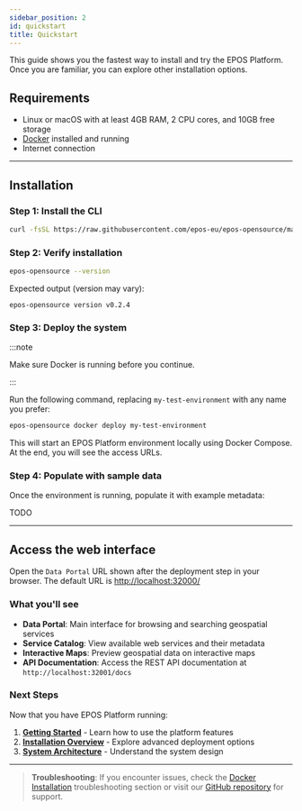 ```yaml
---
sidebar_position: 2
id: quickstart
title: Quickstart
---
```


This guide shows you the fastest way to install and try the EPOS Platform. Once you are familiar, you can explore other installation options.

## Requirements

- Linux or macOS with at least 4GB RAM, 2 CPU cores, and 10GB free storage
- [Docker](https://docs.docker.com/get-started/get-docker/) installed and running
- Internet connection

---

## Installation

### Step 1: Install the CLI

```bash
curl -fsSL https://raw.githubusercontent.com/epos-eu/epos-opensource/main/install.sh | bash
```

### Step 2: Verify installation

```bash
epos-opensource --version
```

Expected output (version may vary):

```text
epos-opensource version v0.2.4
```

### Step 3: Deploy the system

:::note

Make sure Docker is running before you continue.

:::

Run the following command, replacing `my-test-environment` with any name you prefer:

```bash
epos-opensource docker deploy my-test-environment
```

This will start an EPOS Platform environment locally using Docker Compose. At the end, you will see the access URLs.

### Step 4: Populate with sample data

Once the environment is running, populate it with example metadata:

TODO

---

## Access the web interface

Open the `Data Portal` URL shown after the deployment step in your browser. The default URL is [http://localhost:32000/](http://localhost:32000/)

### What you'll see

- **Data Portal**: Main interface for browsing and searching geospatial services
- **Service Catalog**: View available web services and their metadata
- **Interactive Maps**: Preview geospatial data on interactive maps
- **API Documentation**: Access the REST API documentation at `http://localhost:32001/docs`

### Next Steps

Now that you have EPOS Platform running:

1. **[Getting Started](./user-guide/getting-started)** - Learn how to use the platform features
2. **[Installation Overview](./installation/overview)** - Explore advanced deployment options
3. **[System Architecture](./architecture/overview)** - Understand the system design

---

> **Troubleshooting**: If you encounter issues, check the [Docker Installation](./installation/docker) troubleshooting section or visit our [GitHub repository](https://github.com/epos-eu/epos-opensource) for support.
